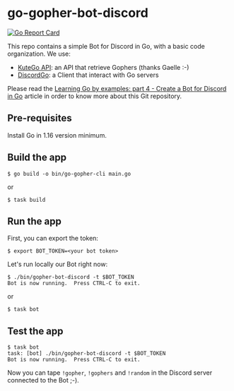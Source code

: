 # go-gopher-bot-discord

[![Go Report Card](https://goreportcard.com/badge/github.com/scraly/learning-go-by-examples)](https://goreportcard.com/report/github.com/scraly/learning-go-by-examples)

This repo contains a simple Bot for Discord in Go, with a basic code organization.
We use:
* [KuteGo API](https://github.com/gaelleacas/kutego-api): an API that retrieve Gophers (thanks Gaelle :-)
* [DiscordGo](https://github.com/bwmarrin/discordgo): a Client that interact with Go servers

Please read the [Learning Go by examples: part 4 - Create a Bot for Discord in Go](https://dev.to/aurelievache/) article in order to know more about this Git repository.

## Pre-requisites

Install Go in 1.16 version minimum.

## Build the app

`$ go build -o bin/go-gopher-cli main.go`

or

`$ task build`

## Run the app

First, you can export the token:

`$ export BOT_TOKEN=<your bot token>`

Let's run locally our Bot right now:

```
$ ./bin/gopher-bot-discord -t $BOT_TOKEN
Bot is now running.  Press CTRL-C to exit.
```

or

`$ task bot`

## Test the app

```
$ task bot
task: [bot] ./bin/gopher-bot-discord -t $BOT_TOKEN
Bot is now running.  Press CTRL-C to exit.
```

Now you can tape `!gopher`, `!gophers` and `!random` in the Discord server connected to the Bot ;-).
